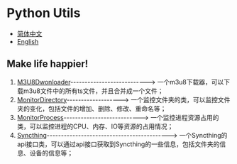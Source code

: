 # Python Utils

- [简体中文](README.md)
- [English](README.en.md)

## Make life happier!

1. [M3U8Dwonloader](./M3U8Downloader/m3u8_downloader.py)---------------------------> 一个m3u8下载器，可以下载m3u8文件中的所有ts文件，并且合并成一个文件；
2. [MonitorDirectory](./MonitorDirectory/monitor_directory.py)-------------------> 一个监控文件夹的类，可以监控文件夹的变化，包括文件的增加、删除、修改、重命名等；
3. [MonitorProcess](./MonitorProcess/monitor_process.py)---------------------------> 一个监控进程资源占用的类，可以监控进程的CPU、内存、IO等资源的占用情况；
4. [Syncthing](./Syncthing/syncthing_api.py)-------------------------------------------> 一个Syncthing的api接口类，可以通过api接口获取到Syncthing的一些信息，包括文件夹的信息、设备的信息等；